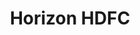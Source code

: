 ---
title: Horizon HDFC
navItems: 
    - name: Calendar
    - name: Documents
    - name: Contacts
    - name: Forms
      dropdown:
        - Event Space Signup
    - name: Residents Portal
      external_link: https://residentportal.newgents.com/tenant
---